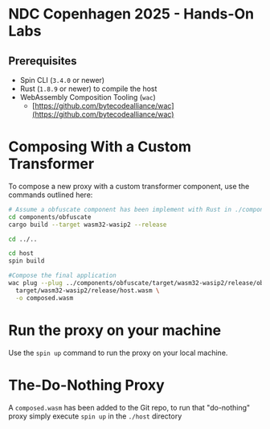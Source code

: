 # NDC Copenhagen 2025 - Hands-On Labs


## Prerequisites

- Spin CLI (`3.4.0` or newer)
- Rust (`1.8.9` or newer) to compile the host
- WebAssembly Composition Tooling (`wac`)
  - [https://github.com/bytecodealliance/wac](https://github.com/bytecodealliance/wac)


# Composing With a Custom Transformer 


To compose a new proxy with a custom transformer component, use the commands outlined here:

```bash
# Assume a obfuscate component has been implement with Rust in ./components/obfuscate
cd components/obfuscate
cargo build --target wasm32-wasip2 --release

cd ../.. 

cd host
spin build

#Compose the final application
wac plug --plug ../components/obfuscate/target/wasm32-wasip2/release/obfuscate.wasm \
  target/wasm32-wasip2/release/host.wasm \
  -o composed.wasm
```


# Run the proxy on your machine

Use the `spin up` command to run the proxy on your local machine.

# The-Do-Nothing Proxy 

A `composed.wasm` has been added to the Git repo, to run that "do-nothing" proxy simply execute `spin up` in the `./host` directory
